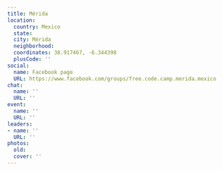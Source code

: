 ```yaml
---
title: Mérida
location:
  country: Mexico
  state: 
  city: Mérida
  neighborhood: 
  coordinates: 38.917467, -6.344398
  plusCode: ''
social:
  name: Facebook page
  URL: https://www.facebook.com/groups/free.code.camp.merida.mexico
chat:
  name: ''
  URL: ''
event:
  name: ''
  URL: ''
leaders:
- name: ''
  URL: ''
photos:
  old: 
  cover: ''
---
```

